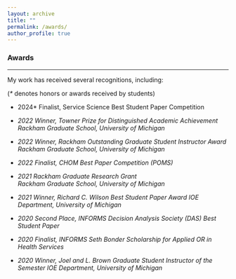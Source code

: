 ```yaml
---
layout: archive
title: ""
permalink: /awards/
author_profile: true
---
```


### Awards
___

My work has received several recognitions, including:

(*\** denotes honors or awards received by students)

- 2024\* Finalist, Service Science Best Student Paper Competition

- *2022 Winner, Towner Prize for Distinguished Academic Achievement* 
  *Rackham Graduate School, University of Michigan*

- *2022 Winner, Rackham Outstanding Graduate Student Instructor Award*   
  *Rackham Graduate School, University of Michigan*

- *2022 Finalist, CHOM Best Paper Competition (POMS)* 

- *2021 Rackham Graduate Research Grant*  
  *Rackham Graduate School, University of Michigan*

- *2021 Winner, Richard C. Wilson Best Student Paper Award* 
  *IOE Department, University of Michigan*

- *2020 Second Place, INFORMS Decision Analysis Society (DAS) Best Student Paper* 

- *2020 Finalist, INFORMS Seth Bonder Scholarship for Applied OR in Health Services* 

- *2020 Winner, Joel and L. Brown Graduate Student Instructor of the Semester* 
  *IOE Department, University of Michigan*